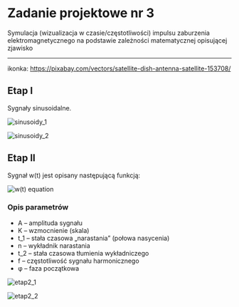 # Zadanie projektowe nr 3
Symulacja (wizualizacja w czasie/częstotliwości) impulsu zaburzenia elektromagnetycznego na podstawie zależności matematycznej opisującej zjawisko

---

ikonka: https://pixabay.com/vectors/satellite-dish-antenna-satellite-153708/

## Etap I
Sygnały sinusoidalne.

![sinusoidy_1](https://github.com/user-attachments/assets/92194f8c-f23c-4e3c-a654-4e7d3aace25b)

![sinusoidy_2](https://github.com/user-attachments/assets/d0055219-a4a6-452f-8241-c652c0c09e52)


## Etap II
Sygnał w(t) jest opisany następującą funkcją:

<!-- inline png from CodeCogs (https://editor.codecogs.com/) -->
<img
  src="https://latex.codecogs.com/png.image?\LARGE&space;\dpi{100}\bg{white}w(t)=A\cdot&space;K\;\frac{\bigl(\tfrac{t}{t_1}\bigr)^n}{1&plus;\bigl(\tfrac{t}{t_1}\bigr)^n}\;\exp\!\Bigl(-\tfrac{t}{t_2}\Bigr)\;\cos\!\bigl(2\pi&space;f\,t&plus;\varphi\bigr)"
  alt="w(t) equation"
/>

<!--
$$
w(t)
= A \cdot K \;
  \frac{\bigl(\tfrac{t}{t_1}\bigr)^n}
       {1 + \bigl(\tfrac{t}{t_1}\bigr)^n}
  \;\exp\!\Bigl(-\tfrac{t}{t_2}\Bigr)
  \;\cos\!\bigl(2\pi f\,t + \varphi\bigr)
$$
-->

### Opis parametrów

- A – amplituda sygnału  
- K – wzmocnienie (skala)  
- t_1 – stała czasowa „narastania” (połowa nasycenia)  
- n – wykładnik narastania  
- t_2 – stała czasowa tłumienia wykładniczego  
- f – częstotliwość sygnału harmonicznego  
- φ – faza początkowa

![etap2_1](https://github.com/user-attachments/assets/23b4d0ee-9f7b-481e-a9b7-833bb1822ed2)

![etap2_2](https://github.com/user-attachments/assets/7601ba23-d91c-41cd-bbda-250d5389c4fe)

